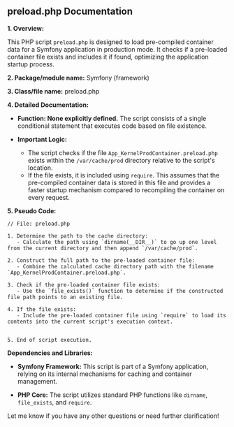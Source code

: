 ## preload.php Documentation

**1. Overview:**

This PHP script `preload.php` is designed to load pre-compiled container data for a Symfony application in production mode. It checks if a pre-loaded container file exists and includes it if found, optimizing the application startup process.

**2. Package/module name:**  Symfony (framework)

**3. Class/file name:** preload.php

**4. Detailed Documentation:**

* **Function: None explicitly defined.** The script consists of a single conditional statement that executes code based on file existence.


* **Important Logic:**
    - The script checks if the file `App_KernelProdContainer.preload.php` exists within the `/var/cache/prod` directory relative to the script's location. 
    - If the file exists, it is included using `require`. This assumes that the pre-compiled container data is stored in this file and provides a faster startup mechanism compared to recompiling the container on every request.

**5. Pseudo Code:**

```
// File: preload.php

1. Determine the path to the cache directory: 
   - Calculate the path using `dirname(__DIR__)` to go up one level from the current directory and then append `/var/cache/prod`.

2. Construct the full path to the pre-loaded container file:
   - Combine the calculated cache directory path with the filename `App_KernelProdContainer.preload.php`.

3. Check if the pre-loaded container file exists:
   - Use the `file_exists()` function to determine if the constructed file path points to an existing file.

4. If the file exists:
   - Include the pre-loaded container file using `require` to load its contents into the current script's execution context.


5. End of script execution. 
```



**Dependencies and Libraries:**

* **Symfony Framework:** This script is part of a Symfony application, relying on its internal mechanisms for caching and container management.

* **PHP Core:** The script utilizes standard PHP functions like `dirname`, `file_exists`, and `require`.


Let me know if you have any other questions or need further clarification!